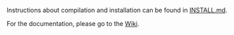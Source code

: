 Instructions about compilation and installation can be found in [INSTALL.md](INSTALL.md).

For the documentation, please go to the [Wiki](https://code.ill.fr/cameo/cameo/wikis/home).
